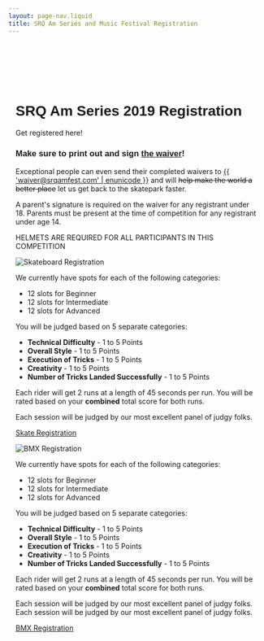 ```yaml
---
layout: page-nav.liquid
title: SRQ Am Series and Music Festival Registration
---
```

<style>
h1, h2, h3, h4, h5, h6 {
  font-family: 'aileronultralight', sans-serif;
}
</style>
<div id="content-wrapper" style="padding-left: 1em; padding-right: 1em;">
<div style="padding-top:80px;">

<h1 class="aileronultralight">
<b>SRQ Am Series 2019 Registration</b></h1>

Get registered here!

### **Make sure to print out and sign <a href="{{ '/img/srqamseries_waiver.pdf'| url }}" target="_blank">the waiver</a>!**

<p>Exceptional people can even send their completed waivers to <a href="mailto:{{ 'waiver@srqamfest.com' | enunicode }}">{{ 'waiver@srqamfest.com' | enunicode }}</a> and will <strike>help make the world a better place</strike> let us get back to the skatepark faster.</p>

<div class="alert alert-danger" role="alert">

A parent's signature is required on the waiver for any registrant under 18. Parents must be present at the time of competition for any registrant under age 14.

HELMETS ARE REQUIRED FOR ALL PARTICIPANTS IN THIS COMPETITION

</div>

<div class="row">
  <div class="col-sm-6">
    <div class="card">
      <img class="card-img" src="{{ '/img/registration-skate.jpg' | url }}" alt="Skateboard Registration">
      <div class="card-body">

We currently have spots for each of the following categories:
* 12 slots for Beginner
* 12 slots for Intermediate
* 12 slots for Advanced

You will be judged based on 5 separate categories:

* **Technical Difficulty** - 1 to 5 Points
* **Overall Style** - 1 to 5 Points
* **Execution of Tricks** - 1 to 5 Points
* **Creativity** - 1 to 5 Points
* **Number of Tricks Landed Successfully** - 1 to 5 Points

Each rider will get 2 runs at a length of 45 seconds per run. You will be rated based on your **combined** total score for both runs. 

Each session will be judged by our most excellent panel of judgy folks.

<a class="btn btn-primary" href="https://coastline-band-llc.weebly.com/product/early-bird-skateboard-participant-registration/2" target="_blank">Skate Registration</a>

  </div>
  </div>
  </div>
  <div class="col-sm-6">
    <div class="card">
      <img class="card-img" src="{{ '/img/registration-bmx.jpg' | url }}" alt="BMX Registration">
      <div class="card-body">

We currently have spots for each of the following categories:
* 12 slots for Beginner
* 12 slots for Intermediate
* 12 slots for Advanced

You will be judged based on 5 separate categories:

* **Technical Difficulty** - 1 to 5 Points
* **Overall Style** - 1 to 5 Points
* **Execution of Tricks** - 1 to 5 Points
* **Creativity** - 1 to 5 Points
* **Number of Tricks Landed Successfully** - 1 to 5 Points

Each rider will get 2 runs at a length of 45 seconds per run. You will be rated based on your **combined** total score for both runs. 

Each session will be judged by our most excellent panel of judgy folks.
Each session will be judged by our most excellent panel of judgy folks.

<a class="btn btn-primary" href="https://coastline-band-llc.weebly.com/product/early-bird-bmx-participant-registration/4" target="_blank">BMX Registration</a>

  </div>
  </div>
  </div>
</div>

</div>
</div>
